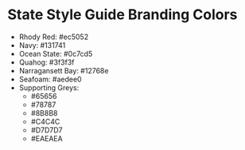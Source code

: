 # State Style Guide Branding Colors

- Rhody Red: #ec5052
- Navy: #131741
- Ocean State: #0c7cd5
- Quahog: #3f3f3f
- Narragansett Bay: #12768e
- Seafoam: #aedee0
- Supporting Greys:
  - #65656
  - #78787
  - #8B8B8
  - #C4C4C
  - #D7D7D7
  - #EAEAEA
